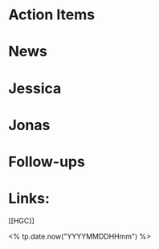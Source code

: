# Action Items

# News



# Jessica



# Jonas


# Follow-ups


# Links: 
[[HGC]]


<% tp.date.now("YYYYMMDDHHmm") %>
